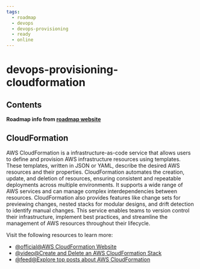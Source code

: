 ```yaml
---
tags:
  - roadmap
  - devops
  - devops-provisioning
  - ready
  - online
---
```


# devops-provisioning-cloudformation

## Contents

__Roadmap info from [roadmap website](https://roadmap.sh/devops/cloudformation@TgBb4aL_9UkyU36CN4qvS)__

## CloudFormation

AWS CloudFormation is a infrastructure-as-code service that allows users to define and provision AWS infrastructure resources using templates. These templates, written in JSON or YAML, describe the desired AWS resources and their properties. CloudFormation automates the creation, update, and deletion of resources, ensuring consistent and repeatable deployments across multiple environments. It supports a wide range of AWS services and can manage complex interdependencies between resources. CloudFormation also provides features like change sets for previewing changes, nested stacks for modular designs, and drift detection to identify manual changes. This service enables teams to version control their infrastructure, implement best practices, and streamline the management of AWS resources throughout their lifecycle.

Visit the following resources to learn more:

* [@official@AWS CloudFormation Website](https://aws.amazon.com/cloudformation/)
* [@video@Create and Delete an AWS CloudFormation Stack](https://www.youtube.com/watch?v=fmDG-W5TFp4)
* [@feed@Explore top posts about AWS CloudFormation](https://app.daily.dev/tags/aws-cloudformation?ref=roadmapsh)
